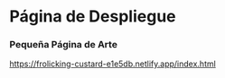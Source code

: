 # Página de Despliegue

### Pequeña Página de Arte

https://frolicking-custard-e1e5db.netlify.app/index.html